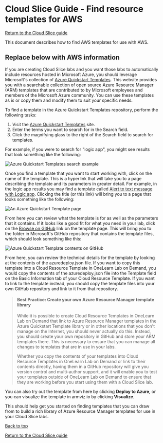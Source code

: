 # Cloud Slice Guide - Find resource templates for AWS

[Return to the Cloud Slice guide][back]

This document describes how to find AWS templates for use with AWS.


## Replace below with AWS information


If you are creating Cloud Slice labs and you want those labs to automatically include resources hosted in Microsoft Azure, you should leverage Microsoft's collection of [Azure Quickstart Templates](https://azure.microsoft.com/en-us/resources/templates). This website provides you with a searchable collection of open source Azure Resource Manager (ARM) templates that are contributed to by Microsoft employees and members of the Microsoft Azure community. You can use these templates as is or copy them and modify them to suit your specific needs.

To find a template in the Azure Quickstart Templates repository, perform the following tasks:

1. Visit the [Azure Quickstart Templates](https://azure.microsoft.com/en-us/resources/templates) site.
2. Enter the terms you want to search for in the Search field.
3. Click the magnifying glass to the right of the Search field to search for templates.

For example, if you were to search for "logic app", you might see results that look something like the following:

![Azure Quickstart Templates search example](images/azure-quickstart-templates-site.png)

Once you find a template that you want to start working with, click on the name of the template. This is a hyperlink that will take you to a page describing the template and its parameters in greater detail. For example, in the logic app results you may find a template called [Alert to text message with Logic app](https://azure.microsoft.com/en-ca/resources/templates/201-alert-to-text-message-with-logic-app/). Clicking the title (or this link) will bring you to a page that looks something like the following:

![An Azure Quickstart Template page](images/azure-quickstart-template-page.png)

From here you can review what the template is for as well as the parameters that it contains. If it looks like a good fit for what you need in your lab, click on the [Browse on GitHub](https://github.com/Azure/azure-quickstart-templates/tree/master/201-alert-to-text-message-with-logic-app) link on the template page. This will bring you to the folder in Microsoft's GitHub repository that contains the template files, which should look something like this:

![Azure Quickstart Template contents on GitHub](images/azure-quickstart-template-contents-on-github.png)

From here, you can review the technical details for the template by looking at the contents of the azuredeploy.json file. If you want to copy this template into a Cloud Resource Template in OneLearn Lab on Demand, you  would copy the contents of the azuredeploy.json file into the Template field on the Basic Information tab of your Cloud Resource Template. If you want to link to the template instead, you should copy the template files into your own GitHub repository and link to it from that repository.

> #### Best Practice: Create your own Azure Resource Manager template library
>
> While it is possible to create Cloud Resource Templates in OneLearn Lab on Demand that link to Azure Resource Manager templates in the Azure Quickstart Template library or in other locations that you don't manage on the Internet, you should never actually do this. Instead, you should create your own repository in GitHub and store your ARM templates there. This is necessary to ensure that you can manage all changes to templates that are in use in your labs.
>
> Whether you copy the contents of your templates into Cloud Resource Templates in OneLearn Lab on Demand or link to their contents directly, having them in a GitHub repository will give you version control and multi-author support, and it will enable you to test your templates outside of OneLearn Lab on Demand to ensure that they are working before you start using them with a Cloud Slice lab.

You can also try out the template from here by clicking **Deploy to Azure**, or you can visualize the template in armviz.io by clicking **Visualize**.

This should help get you started on finding templates that you can draw from to build a rich library of Azure Resource Manager templates for use in your Cloud Slice labs.

[Back to top][back-to-top]

[Return to the Cloud Slice guide][back]

[back-to-top]: #cloud-slice-guide---find-resource-templates-for-microsoft-azure "Return to the top of the document"
[back]: ../cloud-slice.md#create-cloud-resource-templates-in-onelearn-lab-on-demand "Return to the Cloud Slice guide"

